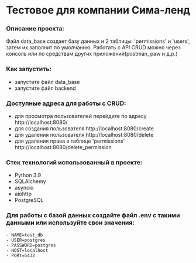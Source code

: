 
# Тестовое для компании Сима-ленд


### Описание проекта:

Файл data_base создает базу данных и 2 таблицы: 'permissions' и 'users', затем их заполнит по умолчанию. 
Работать с API CRUD можно через консоль или по средствам других приложений(postman, paw и д.р.)


### Как запустить:
 - запустите файл data_base 
 - запустите файл backend

### Доступные адреса для работы с CRUD:
- для просмотра пользователей перейдите по адресу http://localhost:8080/
- для создания пользователя http://localhost:8080/create
- для удаления пользователя http://localhost:8080/delete
- для удаления права в таблице 'permissions' http://localhost:8080/delete_permission

### Стек технологий использованный в проекте:
- Python 3.9
- SQLAlchemy
- asyncio
- aiohttp 
- PostgreSQL

### Для работы с базой данных создайте файл .env c такими данными или используйте свои значения:
  ```
  - NAME=test_db
  - USER=postgres
  - PASSWORD=postgres
  - HOST=localhost
  - PORT=5432
  ```

